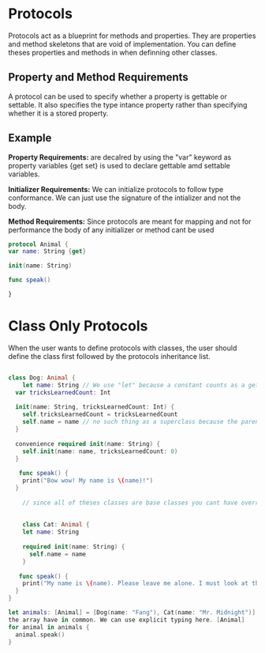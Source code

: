 # Protocols

Protocols act as a blueprint for methods and properties. They are properties and method skeletons that are void of implementation. You can define theses
properties and methods in when definning other classes.

## Property and Method Requirements
A protocol can be used to specify whether a property is gettable or settable. It also specifies the type intance property rather than specifying whether it
is a stored property. 


## Example
**Property Requirements:** are decalred by using the "var" keyword as property variables {get set} is used to declare gettable amd settable variables.

**Initializer Requirements:** We can initialize protocols to follow type conformance. We can just use the signature of the intializer and not the body.

**Method Requirements:** Since protocols are meant for mapping and not for performance the body of any initializer or method cant be used

``` swift
protocol Animal {
var name: String {get} 

init(name: String)

func speak()

}
```

# Class Only Protocols

When the user wants to define protocols with classes, the user should define the class first followed by the protocols inheritance list. 

``` swift

class Dog: Animal {
    let name: String // We use "let" because a constant counts as a get only property concering protocols
  var tricksLearnedCount: Int
  
  init(name: String, tricksLearnedCount: Int) {
    self.tricksLearnedCount = tricksLearnedCount
    self.name = name // no such thing as a superclass because the parent class is a protocol
  }
  
  convenience required init(name: String) {
    self.init(name: name, tricksLearnedCount: 0)
  }
  
   func speak() {
    print("Bow wow! My name is \(name)!")
  }
    
    // since all of theses classes are base classes you cant have override initializers
    
    
    class Cat: Animal {
    let name: String
    
    required init(name: String) {
      self.name = name
    }
    
   func speak() {
    print("My name is \(name). Please leave me alone. I must look at this wall.")
  }
}

let animals: [Animal] = [Dog(name: "Fang"), Cat(name: "Mr. Midnight")] // animal is no longer a super class of dog and cat swift does not know what the elemtns in 
the array have in common. We can use explicit typing here. [Animal]
for animal in animals {
  animal.speak()
}
    
    
    
    
    
    
    
    
    
    
    
    
    
    
    
    
    
```

